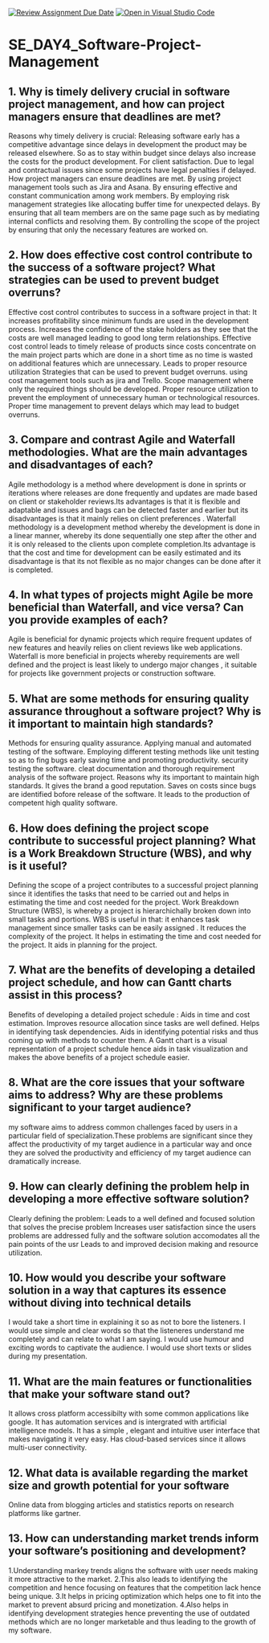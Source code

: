[![Review Assignment Due Date](https://classroom.github.com/assets/deadline-readme-button-22041afd0340ce965d47ae6ef1cefeee28c7c493a6346c4f15d667ab976d596c.svg)](https://classroom.github.com/a/9pw6JKcu)
[![Open in Visual Studio Code](https://classroom.github.com/assets/open-in-vscode-2e0aaae1b6195c2367325f4f02e2d04e9abb55f0b24a779b69b11b9e10269abc.svg)](https://classroom.github.com/online_ide?assignment_repo_id=18632755&assignment_repo_type=AssignmentRepo)
# SE_DAY4_Software-Project-Management
## 1. Why is timely delivery crucial in software project management, and how can project managers ensure that deadlines are met?
  Reasons why timely delivery is crucial:
    Releasing software early has a competitive advantage since delays in development the product may  be released elsewhere.
    So as to stay within budget since delays also  increase the costs for the product development.
    For client satisfaction.
    Due to legal and contractual issues since some projects have legal penalties if delayed.
  How project managers can ensure deadlines are met.
    By using project management tools such as Jira and Asana.
    By ensuring effective and constant communication among work members.
    By employing risk management strategies like allocating buffer time for unexpected delays.
    By ensuring that all team members are  on the same page such as by mediating internal conflicts and resolving them.
    By controlling the scope  of the project by ensuring that only the necessary features are worked on.
    
## 2. How does effective cost control contribute to the success of a software project? What strategies can be used to prevent budget overruns?
  Effective cost control contributes to success in a software project in that:
    It increases profitability since minimum funds are used in the development process.
    Increases the confidence of the stake holders as they see that the costs are well managed leading to good long term relationships.
    Effective cost control leads to timely release of products since costs concentrate on the main project parts which are done in a short time
    as no time is wasted on additional features which are unnecessary.
    Leads to proper resource utilization 
  Strategies that can be used to prevent budget overruns.
    using cost management tools such as jira and Trello.
    Scope management where only the required things should be developed.
    Proper resource utilization to prevent the employment of unnecessary human or technological resources.
    Proper time management to prevent delays which may lead to budget overruns.
    
  
  
## 3. Compare and contrast Agile and Waterfall methodologies. What are the main advantages and disadvantages of each?
  Agile methodology is a method where development is done in sprints or iterations where releases are done frequently and updates are made based on 
  client or stakeholder reviews.Its advantages is that it is flexible and adaptable and issues and bags can be detected faster and earlier but its
  disadvantages is that it mainly relies on client preferences .
  Waterfall methodology is a development method whereby the development is done in a linear manner, whereby its done sequentially one step after 
  the other and it is only released to the clients upon complete completion.Its advantage is that the cost and time for development can be easily 
  estimated and its disadvantage is that its not flexible as no major changes can be done after it is completed.

  
## 4. In what types of projects might Agile be more beneficial than Waterfall, and vice versa? Can you provide examples of each?
  Agile is beneficial for dynamic projects which require frequent updates of new features and heavily relies on client reviews like web
  applications.
  Waterfall is more beneficial in projects whereby requirements are well defined and the project is least likely to undergo major changes ,
  it suitable for projects like government projects or construction software.
## 5. What are some methods for ensuring quality assurance throughout a software project? Why is it important to maintain high standards?
  Methods for ensuring quality assurance.
    Applying manual and automated testing of the software.
    Employing different testing methods like unit testing so as to fing bugs early saving time and promoting productivity.
    security testing the software.
    cleat documentation and thorough requirement analysis of the software project.
  Reasons why its important to maintain high standards.
    It gives the brand a good reputation.
    Saves on costs since bugs are identified bofore release of the software.
    It leads to the production of competent high quality software.
## 6. How does defining the project scope contribute to successful project planning? What is a Work Breakdown Structure (WBS), and why is it useful?  
  Defining the scope of a project contributes to a successful project planning since it identifies the tasks that need to be carried out
  and helps in estimating the time and cost needed for the project.
  Work Breakdown Structure (WBS), is whereby a project is hierarchichally broken down into small tasks and portions.
  WBS is useful in that:
     it enhances task management since smaller tasks can be easily assigned .
     It reduces the complexity of the project.
     It helps in estimating the time and cost needed for the project.
     It aids in planning for the project.
  
## 7. What are the benefits of developing a detailed project schedule, and how can Gantt charts assist in this process?
  Benefits of developing a detailed project schedule :
    Aids in time and cost estimation.
    Improves resource allocation since tasks are well defined.
    Helps in identifying task dependencies.
    Aids in identifying potential risks and thus coming up with methods to counter them.
  A Gantt chart is a visual representation of a project schedule hence aids in task visualization and makes the above benefits of a project
  schedule easier.
## 8. What are the core issues that your software aims to address? Why are these problems significant to your target audience?
  my software aims to address common challenges faced by users in a particular field of specialization.These problems are significant since 
  they affect the productivity of  my target audience in a particular way and once they are solved the productivity and efficiency of my target
  audience can dramatically increase.
## 9. How can clearly defining the problem help in developing a more effective software solution?
  Clearly defining the problem:
    Leads to a well defined and focused solution that solves the precise problem 
    Increases user satisfaction since the users problems are addressed fully and the software solution accomodates all the pain points of the usr
    Leads to and improved decision making and resource utilization.
## 10. How would you describe your software solution in a way that captures its essence without diving into technical details
  I would take a short time in explaining it so as not to  bore the listeners.
  I would use simple and clear words so that the listeneres understand me completely and can relate to what I am saying.
  I would use humour and exciting words to captivate the audience.
  I would use short texts or slides during my presentation.
## 11. What are the main features or functionalities that make your software stand out?
  It allows cross platform accessibilty with some common applications like google.
  It has automation services and is intergrated with artificial intelligence models.
  It has a simple , elegant and intuitive user interface that makes navigating it very easy.
  Has cloud-based services since it allows multi-user connectivity.
  
## 12. What data is available regarding the market size and growth potential for your software
  Online data from blogging articles and statistics reports on research platforms like gartner.

  
## 13. How can understanding market trends inform your software’s positioning and development?
  1.Understanding markey trends aligns the software with user needs making it more attractive to the market.
  2.This also leads to identifying the competition and hence focusing on features that the competition lack hence being unique.
  3.It helps in pricing optimization which helps one to fit into the market to prevent absurd pricing and monetization.
  4.Also helps in identifying development strategies hence preventing the use of outdated methods which are no longer marketable and thus 
  leading to the growth of my software.
